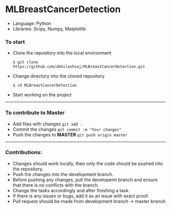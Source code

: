 # MLBreastCancerDetection

* Language: Python
* Libraries: Scipy, Numpy, Matplotlib


### To start 

  * Clone the repository into the local environment
  
      `$ git clone https://github.com/abhilashsaj/MLBreastCancerDetection.git`
  
  * Change directory into the cloned repository
  
      `$ cd MLBreastCancerDetection`
      
  * Start working on the project


---


### To contribute to Master

  * Add files with changes
     `git add .`
  * Commit the changes
     `git commit -m "Your changes"`
  * Push the changes to **MASTER**
     `git push origin master`
     
---


### Contributions:

* Changes should work locally, then only the code should be pushed into the repository.
* Push the changes into the development branch.
* Before pushing any changes, pull the developemt branch and ensure that there is no conflicts with the branch.
* Change the tasks accordingly and after finishing a task.
* If there is any issues or bugs, add it as an issue with exact proof.
* Pull request should be made from development branch -> master branch
  
